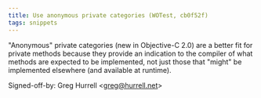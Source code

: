 ```yaml
---
title: Use anonymous private categories (WOTest, cb0f52f)
tags: snippets
---
```


"Anonymous" private categories (new in Objective-C 2.0) are a better fit for private methods because they provide an indication to the compiler of what methods are expected to be implemented, not just those that "might" be implemented elsewhere (and available at runtime).

Signed-off-by: Greg Hurrell &lt;greg@hurrell.net&gt;
